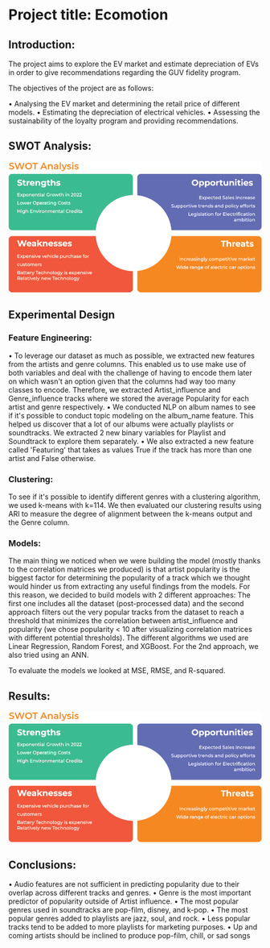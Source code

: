 # Project title: Ecomotion

## Introduction:
The project aims to explore the EV market and estimate depreciation of EVs in order to give recommendations regarding the GUV fidelity program. 

The objectives of the project are as follows:

• Analysing the EV market and determining the retail price of different models.
• Estimating the depreciation of electrical vehicles.
• Assessing the sustainability of the loyalty program and providing recommendations.

## SWOT Analysis:

![Alt text](images/swot.png)


## Experimental Design
### Feature Engineering:
• To leverage our dataset as much as possible, we extracted new features from the artists and genre columns. This enabled us to use make use of both variables and deal with the challenge of having to encode them later on which wasn't an option given that the columns had way too many classes to encode. Therefore, we extracted Artist_influence and Genre_influence tracks where we stored the average Popularity for each artist and genre respectively.
• We conducted NLP on album names to see if it's possible to conduct topic modeling on the album_name feature. This helped us discover that a lot of our albums were actually playlists or soundtracks. We extracted 2 new binary variables for Playlist and Soundtrack to explore them separately.
• We also extracted a new feature called 'Featuring' that takes as values True if the track has more than one artist and False otherwise.

### Clustering:
To see if it's possible to identify different genres with a clustering algorithm, we used k-means with k=114. We then evaluated our clustering results using ARI to measure the degree of alignment between the k-means output and the Genre column.

### Models:
The main thing we noticed when we were building the model (mostly thanks to the correlation matrices we produced) is that artist popularity is the biggest factor for determining the popularity of a track which we thought would hinder us from extracting any useful findings from the models. For this reason, we decided to build models with 2 different approaches: The first one includes all the dataset (post-processed data) and the second approach filters out the very popular tracks from the dataset to reach a threshold that minimizes the correlation between artist_influence and popularity (we chose popularity < 10 after visualizing correlation matrices with different potential thresholds).
The different algorithms we used are Linear Regression, Random Forest, and XGBoost. For the 2nd approach, we also tried using an ANN.

To evaluate the models we looked at MSE, RMSE, and R-squared.

## Results:
![Alt text](images/swot.png)

## Conclusions:

• Audio features are not sufficient in predicting popularity due to their overlap across different tracks and genres.
• Genre is the most important predictor of popularity outside of Artist influence.
• The most popular genres used in soundtracks are pop-film, disney, and k-pop.
• The most popular genres added to playlists are jazz, soul, and rock.
• Less popular tracks tend to be added to more playlists for marketing purposes.
• Up and coming artists should be inclined to produce pop-film, chill, or sad
songs